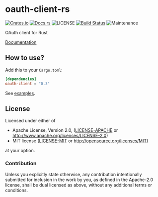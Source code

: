 # oauth-client-rs

[![Crates.io](https://img.shields.io/crates/v/oauth-client.svg)](https://crates.io/crates/oauth-client)
[![Docs.rs](https://docs.rs/oauth-client/badge.svg)](https://docs.rs/oauth-client)
![LICENSE](https://img.shields.io/crates/l/oauth-client.svg)
[![Build Status](https://travis-ci.org/gifnksm/oauth-client-rs.svg)](https://travis-ci.org/gifnksm/oauth-client-rs)
![Maintenance](https://img.shields.io/badge/maintenance-passively--maintained-yellowgreen.svg)

OAuth client for Rust

[Documentation](https://docs.rs/oauth-client/)

## How to use?

Add this to your `Cargo.toml`:

```toml
[dependencies]
oauth-client = "0.3"
```

See [examples](./examples).

## License

Licensed under either of

* Apache License, Version 2.0, ([LICENSE-APACHE](LICENSE-APACHE) or <http://www.apache.org/licenses/LICENSE-2.0>)
* MIT license ([LICENSE-MIT](LICENSE-MIT) or <http://opensource.org/licenses/MIT>)

at your option.

### Contribution

Unless you explicitly state otherwise, any contribution intentionally
submitted for inclusion in the work by you, as defined in the Apache-2.0
license, shall be dual licensed as above, without any additional terms or
conditions.
